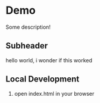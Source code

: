 # Demo 

Some description!


## Subheader

hello world, i wonder if this worked 

## Local Development

1. open index.html in your browser
